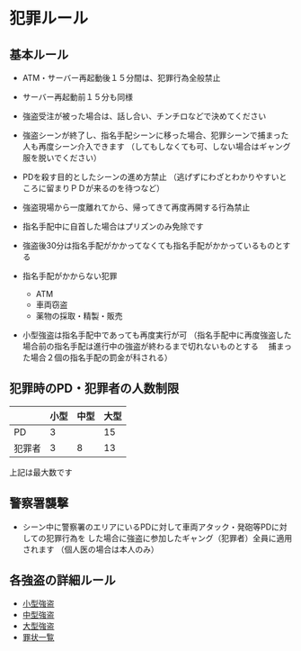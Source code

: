# 犯罪ルール

## 基本ルール

- ATM・サーバー再起動後１５分間は、犯罪行為全般禁止
- サーバー再起動前１５分も同様
- 強盗受注が被った場合は、話し合い、チンチロなどで決めてください
- 強盗シーンが終了し、指名手配シーンに移った場合、犯罪シーンで捕まった人も再度シーン介入できます
  （してもしなくても可、しない場合はギャング服を脱いでください）
- PDを殺す目的としたシーンの進め方禁止
  （逃げずにわざとわかりやすいところに留まりＰＤが来るのを待つなど）
- 強盗現場から一度離れてから、帰ってきて再度再開する行為禁止
- 指名手配中に自首した場合はプリズンのみ免除です
- 強盗後30分は指名手配がかかってなくても指名手配がかかっているものとする
- 指名手配がかからない犯罪
   - ATM
   - 車両窃盗
   - 薬物の採取・精製・販売

- 小型強盗は指名手配中であっても再度実行が可
  （指名手配中に再度強盗した場合前の指名手配は進行中の強盗が終わるまで切れないものとする
  　捕まった場合２個の指名手配の罰金が科される）

## 犯罪時のPD・犯罪者の人数制限

|     | 小型 | 中型 | 大型 |
| --- | -- | -- | -- |
| PD  | 3  |    | 15 |
| 犯罪者 | 3  | 8  | 13 |

上記は最大数です

## 警察署襲撃

- シーン中に警察署のエリアにいるPDに対して車両アタック・発砲等PDに対しての犯罪行為を
  した場合に強盗に参加したギャング（犯罪者）全員に適用されます
  （個人医の場合は本人のみ）

## 各強盗の詳細ルール

- [小型強盗](small-robbery.md)
- [中型強盗](medium-robbery.md)
- [大型強盗](large-robbery.md)
- [罪状一覧](crime-penalties.md)
